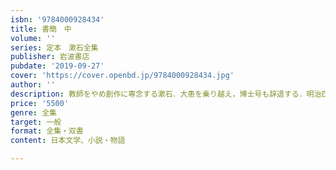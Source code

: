 ```yaml
---
isbn: '9784000928434'
title: 書簡　中
volume: ''
series: 定本　漱石全集
publisher: 岩波書店
pubdate: '2019-09-27'
cover: 'https://cover.openbd.jp/9784000928434.jpg'
author: ''
description: 教師をやめ創作に専念する漱石．大患を乗り越え，博士号も辞退する．明治四十年から大正元年まで．
price: '5500'
genre: 全集
target: 一般
format: 全集・双書
content: 日本文学、小説・物語

---
```

